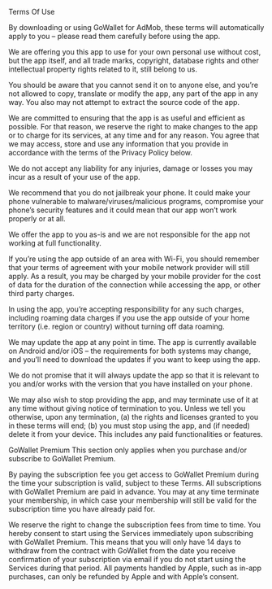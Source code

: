 Terms Of Use

By downloading or using GoWallet for AdMob, these terms will automatically apply to you – please read them carefully before using the app.

We are offering you this app to use for your own personal use without cost, but the app itself, and all trade marks, copyright, database rights and other intellectual property rights related to it, still belong to us.

You should be aware that you cannot send it on to anyone else, and you’re not allowed to copy, translate or modify the app, any part of the app in any way. You also may not attempt to extract the source code of the app.

We are committed to ensuring that the app is as useful and efficient as possible. For that reason, we reserve the right to make changes to the app or to charge for its services, at any time and for any reason. You agree that we may access, store and use any information that you provide in accordance with the terms of the Privacy Policy below.

We do not accept any liability for any injuries, damage or losses you may incur as a result of your use of the app.

We recommend that you do not jailbreak your phone. It could make your phone vulnerable to malware/viruses/malicious programs, compromise your phone’s security features and it could mean that our app won’t work properly or at all.

We offer the app to you as-is and we are not responsible for the app not working at full functionality.

If you’re using the app outside of an area with Wi-Fi, you should remember that your terms of agreement with your mobile network provider will still apply. As a result, you may be charged by your mobile provider for the cost of data for the duration of the connection while accessing the app, or other third party charges.

In using the app, you’re accepting responsibility for any such charges, including roaming data charges if you use the app outside of your home territory (i.e. region or country) without turning off data roaming.

We may update the app at any point in time. The app is currently available on Android and/or iOS – the requirements for both systems may change, and you’ll need to download the updates if you want to keep using the app.

We do not promise that it will always update the app so that it is relevant to you and/or works with the version that you have installed on your phone.

We may also wish to stop providing the app, and may terminate use of it at any time without giving notice of termination to you. Unless we tell you otherwise, upon any termination, (a) the rights and licenses granted to you in these terms will end; (b) you must stop using the app, and (if needed) delete it from your device. This includes any paid functionalities or features.

GoWallet Premium
This section only applies when you purchase and/or subscribe to GoWallet Premium.

By paying the subscription fee you get access to GoWallet Premium during the time your subscription is valid, subject to these Terms. All subscriptions with GoWallet Premium are paid in advance. You may at any time terminate your membership, in which case your membership will still be valid for the subscription time you have already paid for.

We reserve the right to change the subscription fees from time to time. You hereby consent to start using the Services immediately upon subscribing with GoWallet Premium. This means that you will only have 14 days to withdraw from the contract with GoWallet from the date you receive confirmation of your subscription via email if you do not start using the Services during that period. All payments handled by Apple, such as in-app purchases, can only be refunded by Apple and with Apple’s consent.
